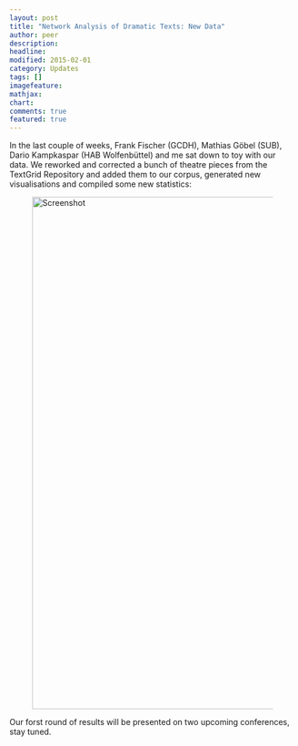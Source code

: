```yaml
---
layout: post
title: "Network Analysis of Dramatic Texts: New Data"
author: peer
description: 
headline: 
modified: 2015-02-01
category: Updates
tags: []
imagefeature: 
mathjax: 
chart: 
comments: true
featured: true
---
```

In the last couple of weeks, Frank Fischer (GCDH), Mathias Göbel (SUB), Dario Kampkaspar (HAB Wolfenbüttel) and me sat down to toy with our data. We reworked and corrected a bunch of theatre pieces from the TextGrid Repository and added them to our corpus, generated new visualisations and compiled some new statistics:

<figure>
  <img src="{{ site.url }}/images/netzwerkkarten_720.jpg" alt="Screenshot" style="width:56.25rem">
</figure>

Our forst round of results will be presented on two upcoming conferences, stay tuned.

